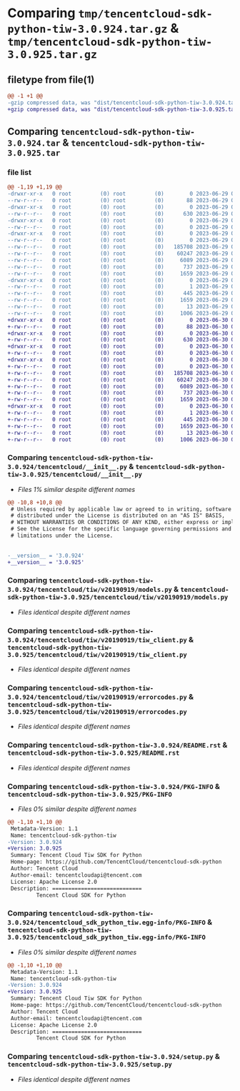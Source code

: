 # Comparing `tmp/tencentcloud-sdk-python-tiw-3.0.924.tar.gz` & `tmp/tencentcloud-sdk-python-tiw-3.0.925.tar.gz`

## filetype from file(1)

```diff
@@ -1 +1 @@
-gzip compressed data, was "dist/tencentcloud-sdk-python-tiw-3.0.924.tar", last modified: Thu Jun 29 00:48:08 2023, max compression
+gzip compressed data, was "dist/tencentcloud-sdk-python-tiw-3.0.925.tar", last modified: Fri Jun 30 02:24:30 2023, max compression
```

## Comparing `tencentcloud-sdk-python-tiw-3.0.924.tar` & `tencentcloud-sdk-python-tiw-3.0.925.tar`

### file list

```diff
@@ -1,19 +1,19 @@
-drwxr-xr-x   0 root         (0) root         (0)        0 2023-06-29 00:48:08.000000 tencentcloud-sdk-python-tiw-3.0.924/
--rw-r--r--   0 root         (0) root         (0)       88 2023-06-29 00:48:08.000000 tencentcloud-sdk-python-tiw-3.0.924/setup.cfg
-drwxr-xr-x   0 root         (0) root         (0)        0 2023-06-29 00:48:08.000000 tencentcloud-sdk-python-tiw-3.0.924/tencentcloud/
--rw-r--r--   0 root         (0) root         (0)      630 2023-06-29 00:48:08.000000 tencentcloud-sdk-python-tiw-3.0.924/tencentcloud/__init__.py
-drwxr-xr-x   0 root         (0) root         (0)        0 2023-06-29 00:48:08.000000 tencentcloud-sdk-python-tiw-3.0.924/tencentcloud/tiw/
--rw-r--r--   0 root         (0) root         (0)        0 2023-06-29 00:48:08.000000 tencentcloud-sdk-python-tiw-3.0.924/tencentcloud/tiw/__init__.py
-drwxr-xr-x   0 root         (0) root         (0)        0 2023-06-29 00:48:08.000000 tencentcloud-sdk-python-tiw-3.0.924/tencentcloud/tiw/v20190919/
--rw-r--r--   0 root         (0) root         (0)        0 2023-06-29 00:48:08.000000 tencentcloud-sdk-python-tiw-3.0.924/tencentcloud/tiw/v20190919/__init__.py
--rw-r--r--   0 root         (0) root         (0)   185708 2023-06-29 00:48:08.000000 tencentcloud-sdk-python-tiw-3.0.924/tencentcloud/tiw/v20190919/models.py
--rw-r--r--   0 root         (0) root         (0)    60247 2023-06-29 00:48:08.000000 tencentcloud-sdk-python-tiw-3.0.924/tencentcloud/tiw/v20190919/tiw_client.py
--rw-r--r--   0 root         (0) root         (0)     6089 2023-06-29 00:48:08.000000 tencentcloud-sdk-python-tiw-3.0.924/tencentcloud/tiw/v20190919/errorcodes.py
--rw-r--r--   0 root         (0) root         (0)      737 2023-06-29 00:48:08.000000 tencentcloud-sdk-python-tiw-3.0.924/README.rst
--rw-r--r--   0 root         (0) root         (0)     1659 2023-06-29 00:48:08.000000 tencentcloud-sdk-python-tiw-3.0.924/PKG-INFO
-drwxr-xr-x   0 root         (0) root         (0)        0 2023-06-29 00:48:08.000000 tencentcloud-sdk-python-tiw-3.0.924/tencentcloud_sdk_python_tiw.egg-info/
--rw-r--r--   0 root         (0) root         (0)        1 2023-06-29 00:48:08.000000 tencentcloud-sdk-python-tiw-3.0.924/tencentcloud_sdk_python_tiw.egg-info/dependency_links.txt
--rw-r--r--   0 root         (0) root         (0)      445 2023-06-29 00:48:08.000000 tencentcloud-sdk-python-tiw-3.0.924/tencentcloud_sdk_python_tiw.egg-info/SOURCES.txt
--rw-r--r--   0 root         (0) root         (0)     1659 2023-06-29 00:48:08.000000 tencentcloud-sdk-python-tiw-3.0.924/tencentcloud_sdk_python_tiw.egg-info/PKG-INFO
--rw-r--r--   0 root         (0) root         (0)       13 2023-06-29 00:48:08.000000 tencentcloud-sdk-python-tiw-3.0.924/tencentcloud_sdk_python_tiw.egg-info/top_level.txt
--rw-r--r--   0 root         (0) root         (0)     1006 2023-06-29 00:48:08.000000 tencentcloud-sdk-python-tiw-3.0.924/setup.py
+drwxr-xr-x   0 root         (0) root         (0)        0 2023-06-30 02:24:30.000000 tencentcloud-sdk-python-tiw-3.0.925/
+-rw-r--r--   0 root         (0) root         (0)       88 2023-06-30 02:24:30.000000 tencentcloud-sdk-python-tiw-3.0.925/setup.cfg
+drwxr-xr-x   0 root         (0) root         (0)        0 2023-06-30 02:24:30.000000 tencentcloud-sdk-python-tiw-3.0.925/tencentcloud/
+-rw-r--r--   0 root         (0) root         (0)      630 2023-06-30 02:24:30.000000 tencentcloud-sdk-python-tiw-3.0.925/tencentcloud/__init__.py
+drwxr-xr-x   0 root         (0) root         (0)        0 2023-06-30 02:24:30.000000 tencentcloud-sdk-python-tiw-3.0.925/tencentcloud/tiw/
+-rw-r--r--   0 root         (0) root         (0)        0 2023-06-30 02:24:30.000000 tencentcloud-sdk-python-tiw-3.0.925/tencentcloud/tiw/__init__.py
+drwxr-xr-x   0 root         (0) root         (0)        0 2023-06-30 02:24:30.000000 tencentcloud-sdk-python-tiw-3.0.925/tencentcloud/tiw/v20190919/
+-rw-r--r--   0 root         (0) root         (0)        0 2023-06-30 02:24:30.000000 tencentcloud-sdk-python-tiw-3.0.925/tencentcloud/tiw/v20190919/__init__.py
+-rw-r--r--   0 root         (0) root         (0)   185708 2023-06-30 02:24:30.000000 tencentcloud-sdk-python-tiw-3.0.925/tencentcloud/tiw/v20190919/models.py
+-rw-r--r--   0 root         (0) root         (0)    60247 2023-06-30 02:24:30.000000 tencentcloud-sdk-python-tiw-3.0.925/tencentcloud/tiw/v20190919/tiw_client.py
+-rw-r--r--   0 root         (0) root         (0)     6089 2023-06-30 02:24:30.000000 tencentcloud-sdk-python-tiw-3.0.925/tencentcloud/tiw/v20190919/errorcodes.py
+-rw-r--r--   0 root         (0) root         (0)      737 2023-06-30 02:24:30.000000 tencentcloud-sdk-python-tiw-3.0.925/README.rst
+-rw-r--r--   0 root         (0) root         (0)     1659 2023-06-30 02:24:30.000000 tencentcloud-sdk-python-tiw-3.0.925/PKG-INFO
+drwxr-xr-x   0 root         (0) root         (0)        0 2023-06-30 02:24:30.000000 tencentcloud-sdk-python-tiw-3.0.925/tencentcloud_sdk_python_tiw.egg-info/
+-rw-r--r--   0 root         (0) root         (0)        1 2023-06-30 02:24:30.000000 tencentcloud-sdk-python-tiw-3.0.925/tencentcloud_sdk_python_tiw.egg-info/dependency_links.txt
+-rw-r--r--   0 root         (0) root         (0)      445 2023-06-30 02:24:30.000000 tencentcloud-sdk-python-tiw-3.0.925/tencentcloud_sdk_python_tiw.egg-info/SOURCES.txt
+-rw-r--r--   0 root         (0) root         (0)     1659 2023-06-30 02:24:30.000000 tencentcloud-sdk-python-tiw-3.0.925/tencentcloud_sdk_python_tiw.egg-info/PKG-INFO
+-rw-r--r--   0 root         (0) root         (0)       13 2023-06-30 02:24:30.000000 tencentcloud-sdk-python-tiw-3.0.925/tencentcloud_sdk_python_tiw.egg-info/top_level.txt
+-rw-r--r--   0 root         (0) root         (0)     1006 2023-06-30 02:24:30.000000 tencentcloud-sdk-python-tiw-3.0.925/setup.py
```

### Comparing `tencentcloud-sdk-python-tiw-3.0.924/tencentcloud/__init__.py` & `tencentcloud-sdk-python-tiw-3.0.925/tencentcloud/__init__.py`

 * *Files 1% similar despite different names*

```diff
@@ -10,8 +10,8 @@
 # Unless required by applicable law or agreed to in writing, software
 # distributed under the License is distributed on an "AS IS" BASIS,
 # WITHOUT WARRANTIES OR CONDITIONS OF ANY KIND, either express or implied.
 # See the License for the specific language governing permissions and
 # limitations under the License.
 
 
-__version__ = '3.0.924'
+__version__ = '3.0.925'
```

### Comparing `tencentcloud-sdk-python-tiw-3.0.924/tencentcloud/tiw/v20190919/models.py` & `tencentcloud-sdk-python-tiw-3.0.925/tencentcloud/tiw/v20190919/models.py`

 * *Files identical despite different names*

### Comparing `tencentcloud-sdk-python-tiw-3.0.924/tencentcloud/tiw/v20190919/tiw_client.py` & `tencentcloud-sdk-python-tiw-3.0.925/tencentcloud/tiw/v20190919/tiw_client.py`

 * *Files identical despite different names*

### Comparing `tencentcloud-sdk-python-tiw-3.0.924/tencentcloud/tiw/v20190919/errorcodes.py` & `tencentcloud-sdk-python-tiw-3.0.925/tencentcloud/tiw/v20190919/errorcodes.py`

 * *Files identical despite different names*

### Comparing `tencentcloud-sdk-python-tiw-3.0.924/README.rst` & `tencentcloud-sdk-python-tiw-3.0.925/README.rst`

 * *Files identical despite different names*

### Comparing `tencentcloud-sdk-python-tiw-3.0.924/PKG-INFO` & `tencentcloud-sdk-python-tiw-3.0.925/PKG-INFO`

 * *Files 0% similar despite different names*

```diff
@@ -1,10 +1,10 @@
 Metadata-Version: 1.1
 Name: tencentcloud-sdk-python-tiw
-Version: 3.0.924
+Version: 3.0.925
 Summary: Tencent Cloud Tiw SDK for Python
 Home-page: https://github.com/TencentCloud/tencentcloud-sdk-python
 Author: Tencent Cloud
 Author-email: tencentcloudapi@tencent.com
 License: Apache License 2.0
 Description: ============================
         Tencent Cloud SDK for Python
```

### Comparing `tencentcloud-sdk-python-tiw-3.0.924/tencentcloud_sdk_python_tiw.egg-info/PKG-INFO` & `tencentcloud-sdk-python-tiw-3.0.925/tencentcloud_sdk_python_tiw.egg-info/PKG-INFO`

 * *Files 0% similar despite different names*

```diff
@@ -1,10 +1,10 @@
 Metadata-Version: 1.1
 Name: tencentcloud-sdk-python-tiw
-Version: 3.0.924
+Version: 3.0.925
 Summary: Tencent Cloud Tiw SDK for Python
 Home-page: https://github.com/TencentCloud/tencentcloud-sdk-python
 Author: Tencent Cloud
 Author-email: tencentcloudapi@tencent.com
 License: Apache License 2.0
 Description: ============================
         Tencent Cloud SDK for Python
```

### Comparing `tencentcloud-sdk-python-tiw-3.0.924/setup.py` & `tencentcloud-sdk-python-tiw-3.0.925/setup.py`

 * *Files identical despite different names*

